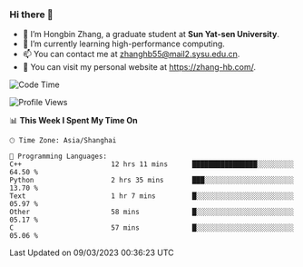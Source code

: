 ### Hi there 👋

- 🔭 I’m Hongbin Zhang, a graduate student at **Sun Yat-sen University**.
- 🌱 I’m currently learning high-performance computing.
- 📫 You can contact me at zhanghb55@mail2.sysu.edu.cn.
- 👀 You can visit my personal website at https://zhang-hb.com/.

<!--START_SECTION:waka-->
![Code Time](http://img.shields.io/badge/Code%20Time-89%20hrs%2020%20mins-blue)

![Profile Views](http://img.shields.io/badge/Profile%20Views-1-blue)

📊 **This Week I Spent My Time On** 

```text
🕑︎ Time Zone: Asia/Shanghai

💬 Programming Languages: 
C++                      12 hrs 11 mins      ████████████████░░░░░░░░░   64.50 % 
Python                   2 hrs 35 mins       ███░░░░░░░░░░░░░░░░░░░░░░   13.70 % 
Text                     1 hr 7 mins         █░░░░░░░░░░░░░░░░░░░░░░░░   05.97 % 
Other                    58 mins             █░░░░░░░░░░░░░░░░░░░░░░░░   05.17 % 
C                        57 mins             █░░░░░░░░░░░░░░░░░░░░░░░░   05.06 % 
```


 Last Updated on 09/03/2023 00:36:23 UTC
<!--END_SECTION:waka-->
